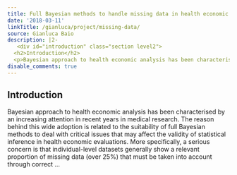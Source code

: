 ```yaml
---
title: Full Bayesian methods to handle missing data in health economic evaluations
date: '2018-03-11'
linkTitle: /gianluca/project/missing-data/
source: Gianluca Baio
description: |2-
   <div id="introduction" class="section level2">
  <h2>Introduction</h2>
  <p>Bayesian approach to health economic analysis has been characterised by an increasing attention in recent years in medical research. The reason behind this wide adoption is related to the suitability of full Bayesian methods to deal with critical issues that may affect the validity of statistical inference in health economic evaluations. More specifically, a serious concern is that individual-level datasets generally show a relevant proportion of missing data (over 25%) that must be taken into account through correct ...
disable_comments: true
---
```

 <div id="introduction" class="section level2">
<h2>Introduction</h2>
<p>Bayesian approach to health economic analysis has been characterised by an increasing attention in recent years in medical research. The reason behind this wide adoption is related to the suitability of full Bayesian methods to deal with critical issues that may affect the validity of statistical inference in health economic evaluations. More specifically, a serious concern is that individual-level datasets generally show a relevant proportion of missing data (over 25%) that must be taken into account through correct ...